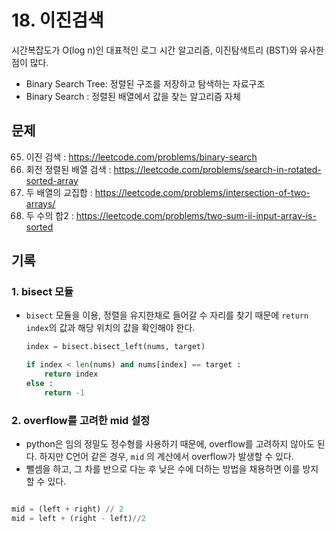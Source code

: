 # 18. 이진검색

시간복잡도가 O(log n)인 대표적인 로그 시간 알고리즘, 이진탐색트리 (BST)와 유사한 점이 많다.

- Binary Search Tree: 정렬된 구조를 저장하고 탐색하는 자료구조
- Binary Search : 정렬된 배열에서 값을 찾는 알고리즘 자체

## 문제

65. 이진 검색 : https://leetcode.com/problems/binary-search
66. 회전 정렬된 배열 검색 : https://leetcode.com/problems/search-in-rotated-sorted-array
67. 두 배열의 교집합 : https://leetcode.com/problems/intersection-of-two-arrays/
68. 두 수의 합2 : https://leetcode.com/problems/two-sum-ii-input-array-is-sorted

## 기록

### 1. bisect 모듈

- `bisect` 모듈을 이용, 정렬을 유지한채로 들어갈 수 자리를 찾기 때문에 `return index`의 값과 해당 위치의 값을 확인해야 한다.

  ```python
  index = bisect.bisect_left(nums, target)

  if index < len(nums) and nums[index] == target :
      return index
  else :
      return -1
  ```

### 2. overflow를 고려한 mid 설정

- python은 임의 정밀도 정수형를 사용하기 때문에, overflow를 고려하지 않아도 된다. 하지만 C언어 같은 경우, `mid` 의 계산에서 overflow가 발생할 수 있다.
- 뺄셈을 하고, 그 차를 반으로 다눈 후 낮은 수에 더하는 방법을 채용하면 이를 방지할 수 있다.

```python

mid = (left + right) // 2
mid = left + (right - left)//2
```
